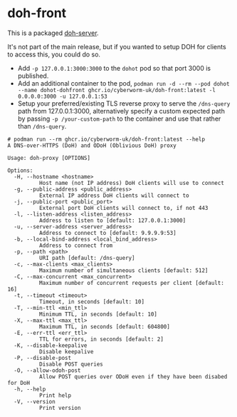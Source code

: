 # doh-front
This is a packaged [doh-server](https://github.com/DNSCrypt/doh-server).

It's not part of the main release, but if you wanted to setup DOH for clients to access this, you could do so.

- Add `-p 127.0.0.1:3000:3000` to the `dohot` pod so that port 3000 is published.
- Add an additional container to the pod, `podman run -d --rm --pod dohot --name dohot-dohfront ghcr.io/cyberworm-uk/doh-front:latest -l 0.0.0.0:3000 -u 127.0.0.1:53`
- Setup your preferred/existing TLS reverse proxy to serve the `/dns-query` path from 127.0.0.1:3000, alternatively specify a custom expected path by passing `-p /your-custom-path` to the container and use that rather than `/dns-query`.

```
# podman run --rm ghcr.io/cyberworm-uk/doh-front:latest --help
A DNS-over-HTTPS (DoH) and ODoH (Oblivious DoH) proxy

Usage: doh-proxy [OPTIONS]

Options:
  -H, --hostname <hostname>
          Host name (not IP address) DoH clients will use to connect
  -g, --public-address <public_address>
          External IP address DoH clients will connect to
  -j, --public-port <public_port>
          External port DoH clients will connect to, if not 443
  -l, --listen-address <listen_address>
          Address to listen to [default: 127.0.0.1:3000]
  -u, --server-address <server_address>
          Address to connect to [default: 9.9.9.9:53]
  -b, --local-bind-address <local_bind_address>
          Address to connect from
  -p, --path <path>
          URI path [default: /dns-query]
  -c, --max-clients <max_clients>
          Maximum number of simultaneous clients [default: 512]
  -C, --max-concurrent <max_concurrent>
          Maximum number of concurrent requests per client [default: 16]
  -t, --timeout <timeout>
          Timeout, in seconds [default: 10]
  -T, --min-ttl <min_ttl>
          Minimum TTL, in seconds [default: 10]
  -X, --max-ttl <max_ttl>
          Maximum TTL, in seconds [default: 604800]
  -E, --err-ttl <err_ttl>
          TTL for errors, in seconds [default: 2]
  -K, --disable-keepalive
          Disable keepalive
  -P, --disable-post
          Disable POST queries
  -O, --allow-odoh-post
          Allow POST queries over ODoH even if they have been disabed for DoH
  -h, --help
          Print help
  -V, --version
          Print version
```
